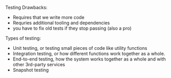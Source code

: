 Testing Drawbacks:

- Requires that we write more code
- Requries additional tooling and dependencies
- you have to fix old tests if they stop passing (also a pro)

Types of testing:

- Unit testing, or testing small pieces of code like utility functions
- Integration testing, or how different functions work together as a whole.
- End-to-end testing, how the system works together as a whole and with other 3rd-party services
- Snapshot testing
